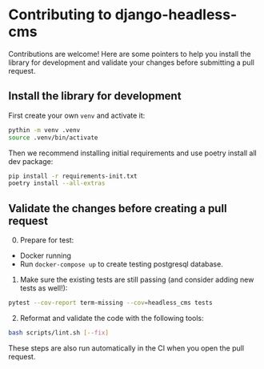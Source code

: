 # Contributing to django-headless-cms

Contributions are welcome! Here are some pointers to help you install the library for development and validate your changes before submitting a pull request.

## Install the library for development

First create your own `venv` and activate it:

```bash
pythin -m venv .venv
source .venv/bin/activate
```

Then we recommend installing initial requirements and use poetry install all dev package:
```bash
pip install -r requirements-init.txt
poetry install --all-extras
```

## Validate the changes before creating a pull request
0. Prepare for test:
- Docker running
- Run `docker-compose up` to create testing postgresql database.

1. Make sure the existing tests are still passing (and consider adding new tests as well!):

```bash
pytest --cov-report term-missing --cov=headless_cms tests
```

2. Reformat and validate the code with the following tools:

```bash
bash scripts/lint.sh [--fix]
```

These steps are also run automatically in the CI when you open the pull request.
